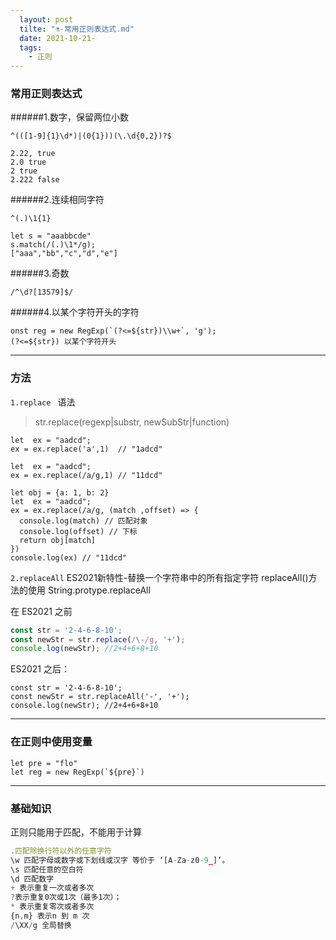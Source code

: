 ```yaml
---
  layout: post
  tilte: "⚗️-常用正则表达式.md"
  date: 2021-10-21-
  tags: 
    - 正则
---
```

  ### 常用正则表达式
######1.数字，保留两位小数
```
^(([1-9]{1}\d*)|(0{1}))(\.\d{0,2})?$
```

```
2.22, true
2.0 true
2 true
2.222 false
```
######2.连续相同字符
```
^(.)\1{1}
```
```
let s = "aaabbcde"
s.match(/(.)\1*/g);
["aaa","bb","c","d","e"]
```
######3.奇数
```
/^\d?[13579]$/
```
######4.以某个字符开头的字符
```
onst reg = new RegExp(`(?<=${str})\\w+`, 'g');
(?<=${str}) 以某个字符开头
```

-----


### 方法

`1.replace `
语法
> str.replace(regexp|substr, newSubStr|function)
```
let  ex = "aadcd";
ex = ex.replace('a',1)  // "1adcd"
```

```
let  ex = "aadcd";
ex = ex.replace(/a/g,1) // "11dcd"
```

```
let obj = {a: 1, b: 2}
let  ex = "aadcd";
ex = ex.replace(/a/g, (match ,offset) => {
  console.log(match) // 匹配对象
  console.log(offset) // 下标
  return obj[match]
})
console.log(ex) // "11dcd"
```
`2.replaceAll`
ES2021新特性-替换一个字符串中的所有指定字符 replaceAll()方法的使用
String.protype.replaceAll

在 ES2021 之前
```js
const str = '2-4-6-8-10';
const newStr = str.replace(/\-/g, '+');
console.log(newStr); //2+4+6+8+10
```
ES2021 之后：
```
const str = '2-4-6-8-10';
const newStr = str.replaceAll('-', '+');
console.log(newStr); //2+4+6+8+10
```
---
### 在正则中使用变量
```
let pre = "flo"
let reg = new RegExp(`${pre}`)
```
---

### 基础知识
正则只能用于匹配，不能用于计算
 ```js
.匹配除换行符以外的任意字符
\w 匹配字母或数字或下划线或汉字 等价于 ‘[A-Za-z0-9_]’。
\s 匹配任意的空白符
\d 匹配数字
+ 表示重复一次或者多次
?表示重复0次或1次（最多1次）；
* 表示重复零次或者多次
{n,m} 表示n 到 m 次
/\XX/g 全局替换
```
